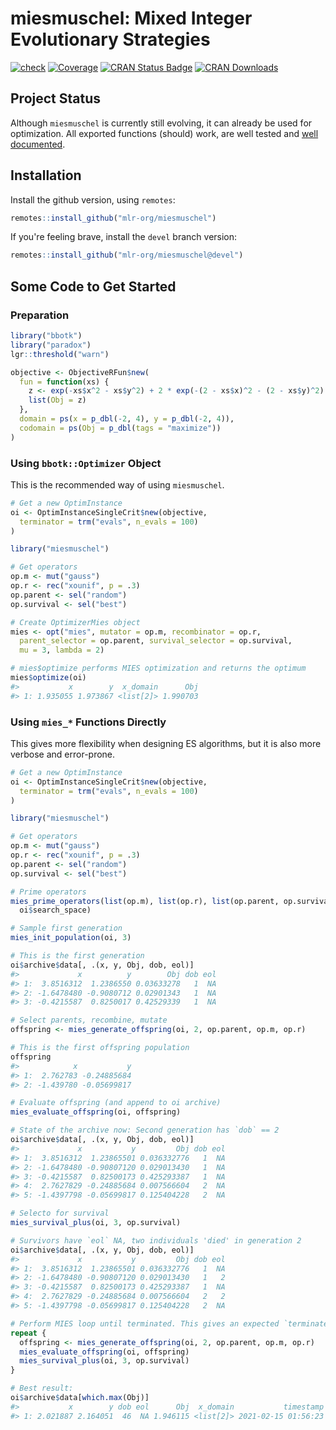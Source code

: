 
# miesmuschel: Mixed Integer Evolutionary Strategies

[![check](https://github.com/mlr-org/miesmuschel/actions/workflows/check.yml/badge.svg)](https://github.com/mlr-org/miesmuschel/actions/workflows/check.yml)
[![Coverage](https://codecov.io/github/mlr-org/miesmuschel/branch/master/graphs/badge.svg)](https://codecov.io/github/mlr-org/miesmuschel)
[![CRAN Status Badge](https://www.r-pkg.org/badges/version/miesmuschel)](https://CRAN.R-project.org/package=miesmuschel)
[![CRAN Downloads](https://cranlogs.r-pkg.org/badges/miesmuschel)](https://CRAN.R-project.org/package=miesmuschel)

## Project Status

Although `miesmuschel` is currently still evolving, it can already be used for optimization. All exported functions (should) work, are well tested and [well documented](https://mlr-org.github.io/miesmuschel/reference/index.html).

## Installation

Install the github version, using `remotes`:

```r
remotes::install_github("mlr-org/miesmuschel")
```

If you're feeling brave, install the `devel` branch version:

```r
remotes::install_github("mlr-org/miesmuschel@devel")
```


## Some Code to Get Started

### Preparation

```r
library("bbotk")
library("paradox")
lgr::threshold("warn")

objective <- ObjectiveRFun$new(
  fun = function(xs) {
    z <- exp(-xs$x^2 - xs$y^2) + 2 * exp(-(2 - xs$x)^2 - (2 - xs$y)^2)
    list(Obj = z)
  },
  domain = ps(x = p_dbl(-2, 4), y = p_dbl(-2, 4)),
  codomain = ps(Obj = p_dbl(tags = "maximize"))
)
```

### Using `bbotk::Optimizer` Object

This is the recommended way of using `miesmuschel`.

```r
# Get a new OptimInstance
oi <- OptimInstanceSingleCrit$new(objective,
  terminator = trm("evals", n_evals = 100)
)

library("miesmuschel")

# Get operators
op.m <- mut("gauss")
op.r <- rec("xounif", p = .3)
op.parent <- sel("random")
op.survival <- sel("best")

# Create OptimizerMies object
mies <- opt("mies", mutator = op.m, recombinator = op.r,
  parent_selector = op.parent, survival_selector = op.survival,
  mu = 3, lambda = 2)

# mies$optimize performs MIES optimization and returns the optimum
mies$optimize(oi)
#>           x        y  x_domain      Obj
#> 1: 1.935055 1.973867 <list[2]> 1.990703
```

### Using `mies_*` Functions Directly

This gives more flexibility when designing ES algorithms, but it is also more verbose and error-prone.

```r
# Get a new OptimInstance
oi <- OptimInstanceSingleCrit$new(objective,
  terminator = trm("evals", n_evals = 100)
)

library("miesmuschel")

# Get operators
op.m <- mut("gauss")
op.r <- rec("xounif", p = .3)
op.parent <- sel("random")
op.survival <- sel("best")

# Prime operators
mies_prime_operators(list(op.m), list(op.r), list(op.parent, op.survival),
  oi$search_space)

# Sample first generation
mies_init_population(oi, 3)

# This is the first generation
oi$archive$data[, .(x, y, Obj, dob, eol)]
#>             x          y        Obj dob eol
#> 1:  3.8516312  1.2386550 0.03633278   1  NA
#> 2: -1.6478480 -0.9080712 0.02901343   1  NA
#> 3: -0.4215587  0.8250017 0.42529339   1  NA

# Select parents, recombine, mutate
offspring <- mies_generate_offspring(oi, 2, op.parent, op.m, op.r)

# This is the first offspring population
offspring
#>            x           y
#> 1:  2.762783 -0.24885684
#> 2: -1.439780 -0.05699817

# Evaluate offspring (and append to oi archive)
mies_evaluate_offspring(oi, offspring)

# State of the archive now: Second generation has `dob` == 2 
oi$archive$data[, .(x, y, Obj, dob, eol)]
#>             x           y         Obj dob eol
#> 1:  3.8516312  1.23865501 0.036332776   1  NA
#> 2: -1.6478480 -0.90807120 0.029013430   1  NA
#> 3: -0.4215587  0.82500173 0.425293387   1  NA
#> 4:  2.7627829 -0.24885684 0.007566604   2  NA
#> 5: -1.4397798 -0.05699817 0.125404228   2  NA

# Selecto for survival
mies_survival_plus(oi, 3, op.survival)

# Survivors have `eol` NA, two individuals 'died' in generation 2
oi$archive$data[, .(x, y, Obj, dob, eol)]
#>             x           y         Obj dob eol
#> 1:  3.8516312  1.23865501 0.036332776   1  NA
#> 2: -1.6478480 -0.90807120 0.029013430   1   2
#> 3: -0.4215587  0.82500173 0.425293387   1  NA
#> 4:  2.7627829 -0.24885684 0.007566604   2   2
#> 5: -1.4397798 -0.05699817 0.125404228   2  NA

# Perform MIES loop until terminated. This gives an expected `terminated` error
repeat {
  offspring <- mies_generate_offspring(oi, 2, op.parent, op.m, op.r)
  mies_evaluate_offspring(oi, offspring)
  mies_survival_plus(oi, 3, op.survival)
}

# Best result:
oi$archive$data[which.max(Obj)]
#>           x        y dob eol      Obj  x_domain           timestamp batch_nr
#> 1: 2.021887 2.164051  46  NA 1.946115 <list[2]> 2021-02-15 01:56:23       46
```

